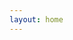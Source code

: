 ```yaml
---
layout: home
---
```


<script setup>
import { useData } from "vitepress";
import SiteHome from "vitepress-sls-blog-tmpl/SiteHome.vue";
import { PROPS } from "../.vitepress/props.js";

const { theme, localeIndex } = useData();

const hero = {
  name: "Antifeminism",
  text: "text",
  tagline: "antifem",
  image: {
    src: theme.value.mainHeroImg,
    alt: "Antifem logo",
  },
  actions: [
    {
      theme: "brand",
      text: `📃 About the project`,
      link: `/${localeIndex.value}/doc/about`,
    },
    {
      theme: "alt",
      text: `🗞️ News, articles, events`,
      link: `${PROPS.blogUrl}/${localeIndex.value}/recent/1`,
    },
    {
      theme: "alt",
      text: `📢 We in social media`,
      link: `/${localeIndex.value}/${theme.value.linksUrl}`,
    },
  ],
}
const features = [
  {
    icon: "🤝",
    title: "Антифем это равноправие",
    details: "За что выступает движение антифеминизм",
    linkText: "Читать о",
    link: "/ru/doc/what-the-antifeminism-movement-stands-for",
  },
  {
    icon: "📖",
    title: "The Truth about Modern Feminism",
    details: "описание",
    linkText: "Читать о",
    link: "/ru/doc/the-truth-about-modern-feminism",
  },
  {
    icon: "⚔️",
    title: "How to Defeat Feminism",
    details: "описание",
    linkText: "Читать о",
    link: "/ru/doc/how-to-defeat-feminism",
  },
]
</script>

<SiteHome :hero="hero" :features="features">
</SiteHome>
